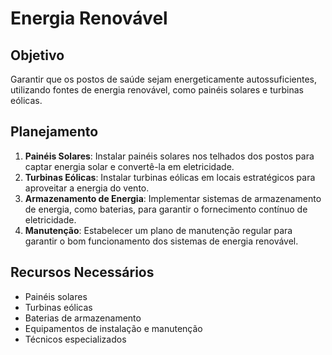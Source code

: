 
# Energia Renovável

## Objetivo
Garantir que os postos de saúde sejam energeticamente autossuficientes, utilizando fontes de energia renovável, como painéis solares e turbinas eólicas.

## Planejamento
1. **Painéis Solares**: Instalar painéis solares nos telhados dos postos para captar energia solar e convertê-la em eletricidade.
2. **Turbinas Eólicas**: Instalar turbinas eólicas em locais estratégicos para aproveitar a energia do vento.
3. **Armazenamento de Energia**: Implementar sistemas de armazenamento de energia, como baterias, para garantir o fornecimento contínuo de eletricidade.
4. **Manutenção**: Estabelecer um plano de manutenção regular para garantir o bom funcionamento dos sistemas de energia renovável.

## Recursos Necessários
- Painéis solares
- Turbinas eólicas
- Baterias de armazenamento
- Equipamentos de instalação e manutenção
- Técnicos especializados
